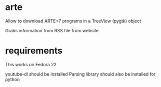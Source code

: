 # arte
Allow to download ARTE+7 programs in a TreeView (pygtk) object

Grabs information from RSS file from website

# requirements
This works on Fedora 22

youtube-dl should be installed
Parsing library should also be installed for python
